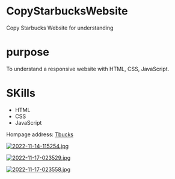 
# CopyStarbucksWebsite
Copy Starbucks Website for understanding 

# purpose
To understand a responsive website with HTML, CSS, JavaScript.

# SKills
- HTML
- CSS
- JavaScript

Hompage address:  [Tbucks](https://tbocks.netlify.app)


[![2022-11-14-115254.jpg](https://i.postimg.cc/ydTNDy1M/2022-11-14-115254.jpg)](https://postimg.cc/MMvw4Rj5)

[![2022-11-17-023529.jpg](https://i.postimg.cc/vBD16fW5/2022-11-17-023529.jpg)](https://postimg.cc/N9qG3yC0)

[![2022-11-17-023558.jpg](https://i.postimg.cc/B6tpphW6/2022-11-17-023558.jpg)](https://postimg.cc/9R5yFYQ5)
